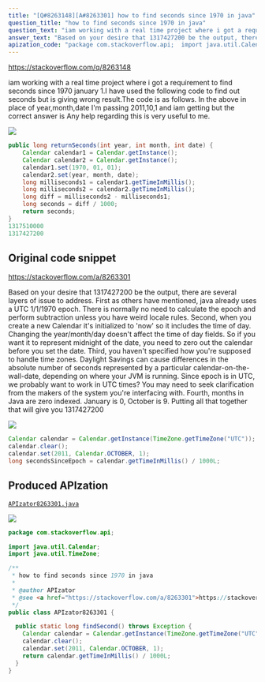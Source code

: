 ```yaml
---
title: "[Q#8263148][A#8263301] how to find seconds since 1970 in java"
question_title: "how to find seconds since 1970 in java"
question_text: "iam working with a real time project where i got a requirement to find seconds since 1970 january 1.I have used the following code to find out seconds but is giving wrong result.The code is as follows. In the above in place of year,month,date I'm passing 2011,10,1 and iam getting but the correct answer is Any help regarding this is very useful to me."
answer_text: "Based on your desire that 1317427200 be the output, there are several layers of issue to address. First as others have mentioned, java already uses a UTC 1/1/1970 epoch.  There is normally no need to calculate the epoch and perform subtraction unless you have weird locale rules. Second, when you create a new Calendar it's initialized to 'now' so it includes the time of day.  Changing the year/month/day doesn't affect the time of day fields.  So if you want it to represent midnight of the date, you need to zero out the calendar before you set the date. Third, you haven't specified how you're supposed to handle time zones.  Daylight Savings can cause differences in the absolute number of seconds represented by a particular calendar-on-the-wall-date, depending on where your JVM is running.  Since epoch is in UTC, we probably want to work in UTC times?  You may need to seek clarification from the makers of the system you're interfacing with. Fourth, months in Java are zero indexed.  January is 0, October is 9. Putting all that together that will give you 1317427200"
apization_code: "package com.stackoverflow.api;  import java.util.Calendar; import java.util.TimeZone;  /**  * how to find seconds since 1970 in java  *  * @author APIzator  * @see <a href=\"https://stackoverflow.com/a/8263301\">https://stackoverflow.com/a/8263301</a>  */ public class APIzator8263301 {    public static long findSecond() throws Exception {     Calendar calendar = Calendar.getInstance(TimeZone.getTimeZone(\"UTC\"));     calendar.clear();     calendar.set(2011, Calendar.OCTOBER, 1);     return calendar.getTimeInMillis() / 1000L;   } }"
---
```


https://stackoverflow.com/q/8263148

iam working with a real time project where i got a requirement to find seconds since 1970 january 1.I have used the following code to find out seconds but is giving wrong result.The code is as follows.
In the above in place of year,month,date I&#x27;m passing 2011,10,1 and iam getting
but the correct answer is
Any help regarding this is very useful to me.


<div class="code-logo"><img src="/stackoverflow.png" /></div>

```java
public long returnSeconds(int year, int month, int date) {
    Calendar calendar1 = Calendar.getInstance();
    Calendar calendar2 = Calendar.getInstance();
    calendar1.set(1970, 01, 01);
    calendar2.set(year, month, date);
    long milliseconds1 = calendar1.getTimeInMillis();
    long milliseconds2 = calendar2.getTimeInMillis();
    long diff = milliseconds2 - milliseconds1;
    long seconds = diff / 1000;
    return seconds;
}
1317510000
1317427200
```


## Original code snippet

https://stackoverflow.com/a/8263301

Based on your desire that 1317427200 be the output, there are several layers of issue to address.
First as others have mentioned, java already uses a UTC 1/1/1970 epoch.  There is normally no need to calculate the epoch and perform subtraction unless you have weird locale rules.
Second, when you create a new Calendar it&#x27;s initialized to &#x27;now&#x27; so it includes the time of day.  Changing the year/month/day doesn&#x27;t affect the time of day fields.  So if you want it to represent midnight of the date, you need to zero out the calendar before you set the date.
Third, you haven&#x27;t specified how you&#x27;re supposed to handle time zones.  Daylight Savings can cause differences in the absolute number of seconds represented by a particular calendar-on-the-wall-date, depending on where your JVM is running.  Since epoch is in UTC, we probably want to work in UTC times?  You may need to seek clarification from the makers of the system you&#x27;re interfacing with.
Fourth, months in Java are zero indexed.  January is 0, October is 9.
Putting all that together
that will give you 1317427200

<div class="code-logo"><img src="/stackoverflow.png" /></div>

```java
Calendar calendar = Calendar.getInstance(TimeZone.getTimeZone("UTC"));
calendar.clear();
calendar.set(2011, Calendar.OCTOBER, 1);
long secondsSinceEpoch = calendar.getTimeInMillis() / 1000L;
```

## Produced APIzation

[`APIzator8263301.java`](https://github.com/pasqualesalza/apization-temp/raw/main/data/search/APIzator8263301.java)

<div class="code-logo"><img src="/apizator.png" /></div>

```java
package com.stackoverflow.api;

import java.util.Calendar;
import java.util.TimeZone;

/**
 * how to find seconds since 1970 in java
 *
 * @author APIzator
 * @see <a href="https://stackoverflow.com/a/8263301">https://stackoverflow.com/a/8263301</a>
 */
public class APIzator8263301 {

  public static long findSecond() throws Exception {
    Calendar calendar = Calendar.getInstance(TimeZone.getTimeZone("UTC"));
    calendar.clear();
    calendar.set(2011, Calendar.OCTOBER, 1);
    return calendar.getTimeInMillis() / 1000L;
  }
}

```